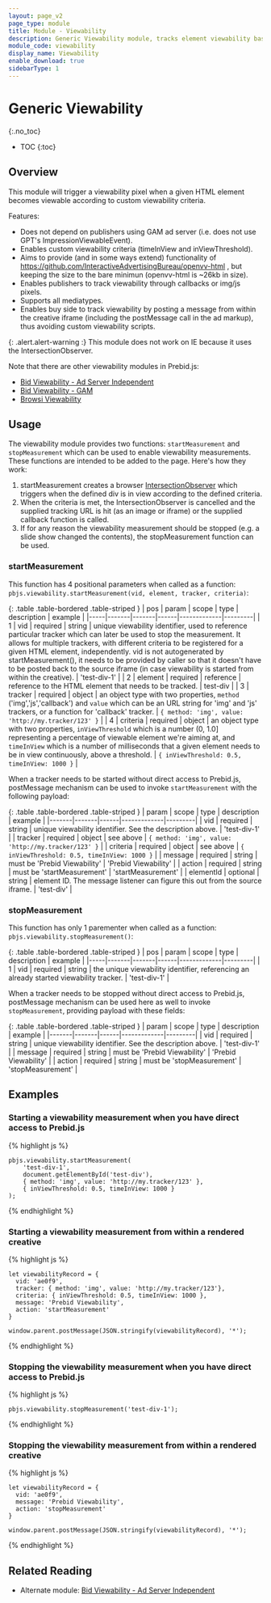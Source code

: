 ```yaml
---
layout: page_v2
page_type: module
title: Module - Viewability
description: Generic Viewability module, tracks element viewability based on given criteria
module_code: viewability
display_name: Viewability
enable_download: true
sidebarType: 1
---
```


# Generic Viewability
{:.no_toc}

* TOC
{:toc}

## Overview

This module will trigger a viewability pixel when a given HTML element becomes viewable according to custom viewability criteria.

Features:
- Does not depend on publishers using GAM ad server (i.e. does not use GPT's ImpressionViewableEvent).
- Enables custom viewability criteria (timeInView and inViewThreshold).
- Aims to provide (and in some ways extend) functionality of https://github.com/InteractiveAdvertisingBureau/openvv-html , but keeping the size to the bare minimun (openvv-html is ~26kb in size).
- Enables publishers to track viewability through callbacks or img/js pixels.
- Supports all mediatypes.
- Enables buy side to track viewability by posting a message from within the creative iframe (including the postMessage call in the ad markup), thus avoiding custom viewability scripts.

{: .alert.alert-warning :}
This module does not work on IE because it uses the IntersectionObserver.

Note that there are other viewability modules in Prebid.js:
- [Bid Viewability - Ad Server Independent](/dev-docs/modules/bidViewableIO.html)
- [Bid Viewability - GAM](/dev-docs/modules/bidViewable.html)
- [Browsi Viewability](/dev-docs/modules/browsiRtdProvider.html)

## Usage

The viewability module provides two functions: `startMeasurement` and `stopMeasurement` which can be used to enable viewability measurements.
These functions are intended to be added to the page. Here's how they work:

1. startMeasurement creates a browser [IntersectionObserver](https://developer.mozilla.org/en-US/docs/Web/API/Intersection_Observer_API) which triggers when the defined div is in view according to the defined criteria.
2. When the criteria is met, the IntersectionObserver is cancelled and the supplied tracking URL is hit (as an image or iframe) or the supplied callback function is called.
3. If for any reason the viewability measurement should be stopped (e.g. a slide show changed the contents), the stopMeasurement function can be used.

### startMeasurement

This function has 4 positional parameters when called as a function: `pbjs.viewability.startMeasurement(vid, element, tracker, criteria)`:

{: .table .table-bordered .table-striped }
| pos | param | scope | type | description | example | 
|-----|-------|-------|------|-------------|---------|
| 1 | vid | required | string | unique viewability identifier, used to reference particular tracker which can later be used to stop the measurement. It allows for multiple trackers, with different criteria to be registered for a given HTML element, independently. vid is not autogenerated by startMeasurement(), it needs to be provided by caller so that it doesn't have to be posted back to the source iframe (in case viewability is started from within the creative). | 'test-div-1' |
| 2 | element | required | reference | reference to the HTML element that needs to be tracked. | test-div |
| 3 | tracker | required | object | an object type with two properties, `method` ('img','js','callback') and `value` which can be an URL string for 'img' and 'js' trackers, or a function for 'callback' tracker. | `{ method: 'img', value: 'http://my.tracker/123' }` |
| 4 | criteria | required | object | an object type with two properties, `inViewThreshold` which is a number (0, 1.0] representing a percentage of viewable element we're aiming at, and `timeInView` which is a number of milliseconds that a given element needs to be in view continuously, above a threshold. | `{ inViewThreshold: 0.5, timeInView: 1000 }` |

When a tracker needs to be started without direct access to Prebid.js, postMessage mechanism can be used to invoke `startMeasurement` with the following payload:

{: .table .table-bordered .table-striped }
| param | scope | type | description | example | 
|-------|-------|------|-------------|---------|
| vid | required | string | unique viewability identifier. See the description above. | 'test-div-1' |
| tracker | required | object | see above | `{ method: 'img', value: 'http://my.tracker/123' }` |
| criteria | required | object | see above | `{ inViewThreshold: 0.5, timeInView: 1000 }` |
| message | required | string | must be 'Prebid Viewability' | 'Prebid Viewability' |
| action | required | string | must be 'startMeasurement' | 'startMeasurement' |
| elementId | optional | string | element ID. The message listener can figure this out from the source iframe. | 'test-div' |

### stopMeasurement

This function has only 1 parementer when called as a function: `pbjs.viewability.stopMeasurement()`:

{: .table .table-bordered .table-striped }
| pos |  param | scope | type | description | example | 
|-----|-------|-------|------|-------------|---------|
| 1 | vid | required | string | the unique viewability identifier, referencing an already started viewability tracker. | 'test-div-1' | 

When a tracker needs to be stopped without direct access to Prebid.js, postMessage mechanism can be used here as well to invoke `stopMeasurement`, providing payload with these fields:

{: .table .table-bordered .table-striped }
| param | scope | type | description | example | 
|-------|-------|------|-------------|---------|
| vid | required | string | unique viewability identifier. See the description above. | 'test-div-1' |
| message | required | string | must be 'Prebid Viewability' | 'Prebid Viewability' |
| action | required | string | must be 'stopMeasurement' | 'stopMeasurement' |

## Examples

### Starting a viewability measurement when you have direct access to Prebid.js
{% highlight js %}

    pbjs.viewability.startMeasurement(
        'test-div-1', 
        document.getElementById('test-div'),
        { method: 'img', value: 'http://my.tracker/123' },
        { inViewThreshold: 0.5, timeInView: 1000 }
    );

{% endhighlight %}

### Starting a viewability measurement from within a rendered creative
{% highlight js %}

    let viewabilityRecord = {
      vid: 'ae0f9',
      tracker: { method: 'img', value: 'http://my.tracker/123'},
      criteria: { inViewThreshold: 0.5, timeInView: 1000 },
      message: 'Prebid Viewability',
      action: 'startMeasurement'
    }

    window.parent.postMessage(JSON.stringify(viewabilityRecord), '*');

{% endhighlight %}

### Stopping the viewability measurement when you have direct access to Prebid.js
{% highlight js %}

    pbjs.viewability.stopMeasurement('test-div-1');

{% endhighlight %}

### Stopping the viewability measurement from within a rendered creative
{% highlight js %}

    let viewabilityRecord = {
      vid: 'ae0f9',
      message: 'Prebid Viewability',
      action: 'stopMeasurement'
    }

    window.parent.postMessage(JSON.stringify(viewabilityRecord), '*');

{% endhighlight %}

## Related Reading
- Alternate module: [Bid Viewability - Ad Server Independent](/dev-docs/modules/bidViewableIO.html)
